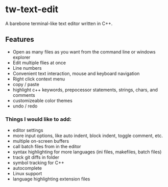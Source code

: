 # tw-text-edit
A barebone terminal-like text editor written in C++.

## Features
- Open as many files as you want from the command line or windows explorer
- Edit multiple flies at once
- Line numbers
- Convenient text interaction, mouse and keyboard navigation
- Right click context menu
- copy / paste
- highlight c++ keywords, prepocessor statements, strings, chars, and comments
- customizeable color themes
- undo / redo

### Things I would like to add:
- editor settings
- more input options, like auto indent, block indent, toggle comment, etc.
- multiple on-screen buffers
- call batch files from in the editor
- syntax highlighting for more languages (ini files, makefiles, batch files)
- track git diffs in folder
- symbol tracking for C++
- autocomplete
- Linux support
- language highlighting extension files
